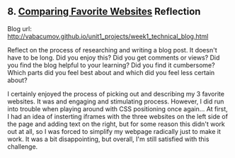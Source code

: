 ## 8. [Comparing Favorite Websites](8_technical_blog/readme.md) Reflection

Blog url: http://vabacumov.github.io/unit1_projects/week1_technical_blog.html

Reflect on the process of researching and writing a blog post. It doesn't have to be long. Did you enjoy this? Did you get comments or views? Did you find the blog helpful to your learning? Did you find it cumbersome? Which parts did you feel best about and which did you feel less certain about?

I certainly enjoyed the process of picking out and describing my 3 favorite websites. It was and engaging and stimulating process. However, I did run into trouble when playing around with CSS positioning once again... At first, I had an idea of insterting iframes with the three websites on the left side of the page and adding text on the right, but for some reason this didn't work out at all, so I was forced to simplify my webpage radically just to make it work. It was a bit disappointing, but overall, I'm still satisfied with this challenge.